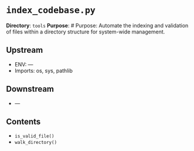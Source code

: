 # `index_codebase.py`

**Directory**: `tools`
**Purpose**: # Purpose: Automate the indexing and validation of files within a directory structure for system-wide management.

## Upstream
- ENV: —
- Imports: os, sys, pathlib

## Downstream
- —

## Contents
- `is_valid_file()`
- `walk_directory()`
